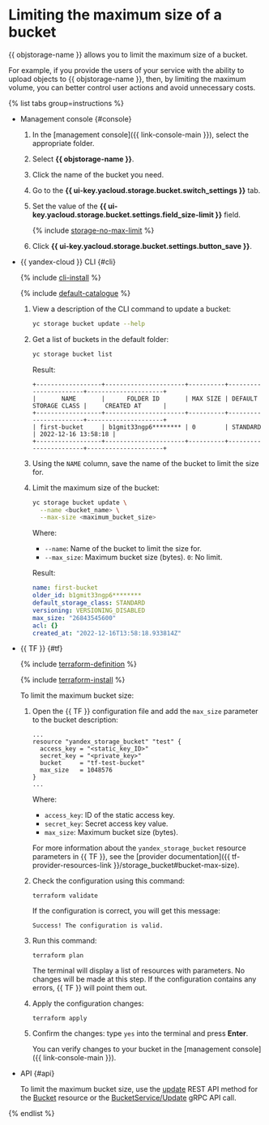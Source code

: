# Limiting the maximum size of a bucket

{{ objstorage-name }} allows you to limit the maximum size of a bucket.

For example, if you provide the users of your service with the ability to upload objects to {{ objstorage-name }}, then, by limiting the maximum volume, you can better control user actions and avoid unnecessary costs.

{% list tabs group=instructions %}

- Management console {#console}

   1. In the [management console]({{ link-console-main }}), select the appropriate folder.
   1. Select **{{ objstorage-name }}**.
   1. Click the name of the bucket you need.
   1. Go to the **{{ ui-key.yacloud.storage.bucket.switch_settings }}** tab.
   1. Set the value of the **{{ ui-key.yacloud.storage.bucket.settings.field_size-limit }}** field.

      {% include [storage-no-max-limit](../../_includes_service/storage-no-max-limit.md) %}
   1. Click **{{ ui-key.yacloud.storage.bucket.settings.button_save }}**.

- {{ yandex-cloud }} CLI {#cli}

   {% include [cli-install](../../../_includes/cli-install.md) %}

   {% include [default-catalogue](../../../_includes/default-catalogue.md) %}

   1. View a description of the CLI command to update a bucket:

      ```bash
      yc storage bucket update --help
      ```

   1. Get a list of buckets in the default folder:

      ```bash
      yc storage bucket list
      ```

      Result:

      ```text
      +------------------+----------------------+----------+-----------------------+---------------------+
      |       NAME       |      FOLDER ID       | MAX SIZE | DEFAULT STORAGE CLASS |     CREATED AT      |
      +------------------+----------------------+----------+-----------------------+---------------------+
      | first-bucket     | b1gmit33ngp6******** | 0        | STANDARD              | 2022-12-16 13:58:18 |
      +------------------+----------------------+----------+-----------------------+---------------------+
      ```

   1. Using the `NAME` column, save the name of the bucket to limit the size for.
   1. Limit the maximum size of the bucket:

      ```bash
      yc storage bucket update \
        --name <bucket_name> \
        --max-size <maximum_bucket_size>
      ```

      Where:
      * `--name`: Name of the bucket to limit the size for.
      * `--max_size`: Maximum bucket size (bytes). `0`: No limit.

      Result:

      ```yaml
      name: first-bucket
      older_id: b1gmit33ngp6********
      default_storage_class: STANDARD
      versioning: VERSIONING_DISABLED
      max_size: "26843545600"
      acl: {}
      created_at: "2022-12-16T13:58:18.933814Z"
      ```

- {{ TF }} {#tf}

   {% include [terraform-definition](../../../_tutorials/terraform-definition.md) %}

   
   {% include [terraform-install](../../../_includes/terraform-install.md) %}


   To limit the maximum bucket size:

   1. Open the {{ TF }} configuration file and add the `max_size` parameter to the bucket description:

      ```hcl
      ...
      resource "yandex_storage_bucket" "test" {
        access_key = "<static_key_ID>"
        secret_key = "<private_key>"
        bucket     = "tf-test-bucket"
        max_size   = 1048576
      }
      ...
      ```

      Where:
      * `access_key`: ID of the static access key.
      * `secret_key`: Secret access key value.
      * `max_size`: Maximum bucket size (bytes).

      For more information about the `yandex_storage_bucket` resource parameters in {{ TF }}, see the [provider documentation]({{ tf-provider-resources-link }}/storage_bucket#bucket-max-size).

   1. Check the configuration using this command:

      ```
      terraform validate
      ```

      If the configuration is correct, you will get this message:

      ```
      Success! The configuration is valid.
      ```

   1. Run this command:

      ```
      terraform plan
      ```

      The terminal will display a list of resources with parameters. No changes will be made at this step. If the configuration contains any errors, {{ TF }} will point them out.

   1. Apply the configuration changes:

      ```
      terraform apply
      ```

   1. Confirm the changes: type `yes` into the terminal and press **Enter**.

      You can verify changes to your bucket in the [management console]({{ link-console-main }}).

- API {#api}

   To limit the maximum bucket size, use the [update](../../api-ref/Bucket/update.md) REST API method for the [Bucket](../../api-ref/Bucket/index.md) resource or the [BucketService/Update](../../api-ref/grpc/bucket_service.md#Update) gRPC API call.

{% endlist %}
